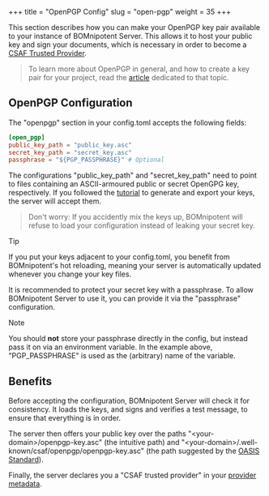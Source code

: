 +++
title = "OpenPGP Config"
slug = "open-pgp"
weight = 35
+++

This section describes how you can make your OpenPGP key pair available to your instance of BOMnipotent Server. This allows it to host your public key and sign your documents, which is necessary in order to become a [CSAF Trusted Provider](https://docs.oasis-open.org/csaf/csaf/v2.0/os/csaf-v2.0-os.html#723-role-csaf-trusted-provider).

> To learn more about OpenPGP in general, and how to create a key pair for your project, read the [article](/integration/open-pgp/) dedicated to that topic.

## OpenPGP Configuration

The "openpgp" section in your config.toml accepts the following fields:
```toml
[open_pgp]
public_key_path = "public_key.asc"
secret_key_path = "secret_key.asc"
passphrase = "${PGP_PASSPHRASE}" # Optional
```

The configurations "public_key_path" and "secret_key_path" need to point to files containing an ASCII-armoured public or secret OpenGPG key, respectively. If you followed the [tutorial](/integration/open-pgp/) to generate and export your keys, the server will accept them.

> Don't worry: If you accidently mix the keys up, BOMnipotent will refuse to load your configuration instead of leaking your secret key.

> [!TIP]
> If you put your keys adjacent to your config.toml, you benefit from BOMnipotent's hot reloading, meaning your server is automatically updated whenever you change your key files.

It is recommended to protect your secret key with a passphrase. To allow BOMnipotent Server to use it, you can provide it via the "passphrase" configuration.

> [!NOTE]
> You should **not** store your passphrase directly in the config, but instead pass it on via an environment variable. In the example above, "PGP_PASSPHRASE" is used as the (arbitrary) name of the variable.

## Benefits

Before accepting the configuration, BOMnipotent Server will check it for consistency. It loads the keys, and signs and verifies a test message, to ensure that everything is in order.

The server then offers your public key over the paths "\<your-domain\>/openpgp-key.asc" (the intuitive path) and "\<your-domain\>/.well-known/csaf/openpgp/openpgp-key.asc" (the path suggested by the [OASIS Standard](https://docs.oasis-open.org/csaf/csaf/v2.0/cs02/csaf-v2.0-cs02.html#7120-requirement-20-public-openpgp-key)).

Finally, the server declares you a "CSAF trusted provider" in your [provider metadata](/server/configuration/required/provider-metadata/).
